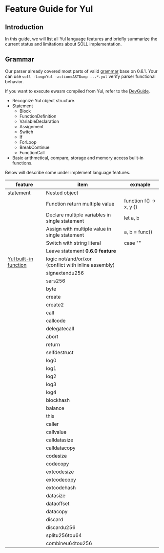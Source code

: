 [//]: # (SPDX-License-Identifier: Apache-2.0 WITH LLVM-exception)
# Feature Guide for Yul

## Introduction

In this guide, we will list all Yul language features and briefly summarize the current status and limitations about SOLL implementation.

## Grammar

Our parser already covered most parts of valid [grammar](https://solidity.readthedocs.io/en/v0.6.1/yul.html#specification-of-yul) base on 0.6.1. Your can use `soll -lang=Yul -action=ASTDump ...*.yul` verify parser functional behavior.

If you want to execute ewasm compiled from Yul, refer to the [DevGuide](DevGuide.md).

- Recognize Yul object structure.
- Statement
    - Block
    - FunctionDefinition
    - VariableDeclaration
    - Assignment
    - Switch
    - If
    - ForLoop
    - BreakContinue
    - FunctionCall
- Basic arithmetical, compare, storage and memory access built-in functions.

Below will describe some under implement language features. 

|                                             feature                                              |                           item                           |         exmaple         |
|--------------------------------------------------------------------------------------------------|----------------------------------------------------------|-------------------------|
| statement                                                                                        | Nested object                                            |                         |
|                                                                                                  | Function return multiple value                           | function f() -> x, y {} |
|                                                                                                  | Declare multiple variables in single statement           | let a, b                |
|                                                                                                  | Assign with multiple value in single statement           | a, b = func()           |
|                                                                                                  | Switch with string literal                               | case ""                 |
|                                                                                                  | Leave statement **0.6.0 feature**                        |                         |
| [Yul built-in function](https://solidity.readthedocs.io/en/v0.5.12/yul.html#low-level-functions) | logic not/and/or/xor <br>(conflict with inline assembly) |                         |
|                                                                                                  | signextendu256                                           |                         |
|                                                                                                  | sars256                                                  |                         |
|                                                                                                  | byte                                                     |                         |
|                                                                                                  | create                                                   |                         |
|                                                                                                  | create2                                                  |                         |
|                                                                                                  | call                                                     |                         |
|                                                                                                  | callcode                                                 |                         |
|                                                                                                  | delegatecall                                             |                         |
|                                                                                                  | abort                                                    |                         |
|                                                                                                  | return                                                   |                         |
|                                                                                                  | selfdestruct                                             |                         |
|                                                                                                  | log0                                                     |                         |
|                                                                                                  | log1                                                     |                         |
|                                                                                                  | log2                                                     |                         |
|                                                                                                  | log3                                                     |                         |
|                                                                                                  | log4                                                     |                         |
|                                                                                                  | blockhash                                                |                         |
|                                                                                                  | balance                                                  |                         |
|                                                                                                  | this                                                     |                         |
|                                                                                                  | caller                                                   |                         |
|                                                                                                  | callvalue                                                |                         |
|                                                                                                  | calldatasize                                             |                         |
|                                                                                                  | calldatacopy                                             |                         |
|                                                                                                  | codesize                                                 |                         |
|                                                                                                  | codecopy                                                 |                         |
|                                                                                                  | extcodesize                                              |                         |
|                                                                                                  | extcodecopy                                              |                         |
|                                                                                                  | extcodehash                                              |                         |
|                                                                                                  | datasize                                                 |                         |
|                                                                                                  | dataoffset                                               |                         |
|                                                                                                  | datacopy                                                 |                         |
|                                                                                                  | discard                                                  |                         |
|                                                                                                  | discardu256                                              |                         |
|                                                                                                  | splitu256tou64                                           |                         |
|                                                                                                  | combineu64tou256                                         |                         |
